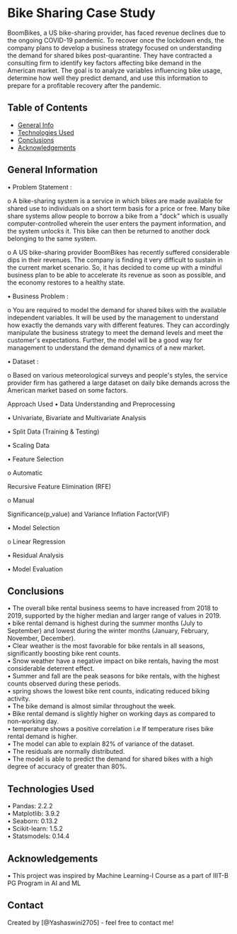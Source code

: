 # Bike Sharing Case Study  
BoomBikes, a US bike-sharing provider, has faced revenue declines due to the ongoing COVID-19 pandemic. To recover once the lockdown ends, the company plans to develop a business strategy focused on understanding the demand for shared bikes post-quarantine. They have contracted a consulting firm to identify key factors affecting bike demand in the American market. The goal is to analyze variables influencing bike usage, determine how well they predict demand, and use this information to prepare for a profitable recovery after the pandemic.


## Table of Contents
* [General Info](#general-information)
* [Technologies Used](#technologies-used)
* [Conclusions](#conclusions)
* [Acknowledgements](#acknowledgements)


## General Information
•	Problem Statement :  

o	A bike-sharing system is a service in which bikes are made available for shared use to individuals on a short term basis for a price or free. Many bike share systems allow people to borrow a bike from a "dock" which is usually computer-controlled wherein the user enters the payment information, and the system unlocks it. This bike can then be returned to another dock belonging to the same system.  

o	A US bike-sharing provider BoomBikes has recently suffered considerable dips in their revenues. The company is finding it very difficult to sustain in the current market scenario. So, it has decided to come up with a mindful business plan to be able to accelerate its revenue as soon as possible, and the economy restores to a healthy state.  

•	Business Problem :  

o	You are required to model the demand for shared bikes with the available independent variables. It will be used by the management to understand how exactly the demands vary with different features. They can accordingly manipulate the business strategy to meet the demand levels and meet the customer's expectations. Further, the model will be a good way for management to understand the demand dynamics of a new market.  

•	Dataset :  

o	Based on various meteorological surveys and people's styles, the service provider firm has gathered a large dataset on daily bike demands across the American market based on some factors.  


  Approach Used
•	Data Understanding and Preprocessing  

•	Univariate, Bivariate and Multivariate Analysis  

•	Split Data (Training & Testing)  

•	Scaling Data  

•	Feature Selection  

o	Automatic  

  Recursive Feature Elimination (RFE)  
  
o	Manual  

Significance(p_value) and Variance Inflation Factor(VIF)  
 
•	Model Selection  

o	Linear Regression  

•	Residual Analysis  

•	Model Evaluation  




## Conclusions
•	The overall bike rental business seems to have increased from 2018 to 2019, supported by the higher median and larger range of values in 2019.  
•	bike rental demand is highest during the summer months (July to September) and lowest during the winter months (January, February, November, December).  
•	Clear weather is the most favorable for bike rentals in all seasons, significantly boosting bike rent counts.  
•	Snow weather have a negative impact on bike rentals, having the most considerable deterrent effect.  
•	Summer and fall are the peak seasons for bike rentals, with the highest counts observed during these periods.  
•	spring shows the lowest bike rent counts, indicating reduced biking activity.  
•	The bike demand is almost similar throughout the week.  
•	Bike rental demand is slightly higher on working days as compared to non-working day.  
•	temperature shows a positive correlation i.e If temperature rises bike rental demand is higher.  
•	The model can able to explain 82% of variance of the dataset.  
•	The residuals are normally distributed.  
•	The model is able to predict the demand for shared bikes with a high degree of accuracy of greater than 80%.  


## Technologies Used
•	Pandas: 2.2.2  
•	Matplotlib: 3.9.2  
•	Seaborn: 0.13.2  
•	Scikit-learn: 1.5.2  
•	Statsmodels: 0.14.4  

## Acknowledgements  
•	This project was inspired by Machine Learning-I Course as a part of IIIT-B PG Program in AI and ML  

## Contact
Created by [@Yashaswini2705] - feel free to contact me!

